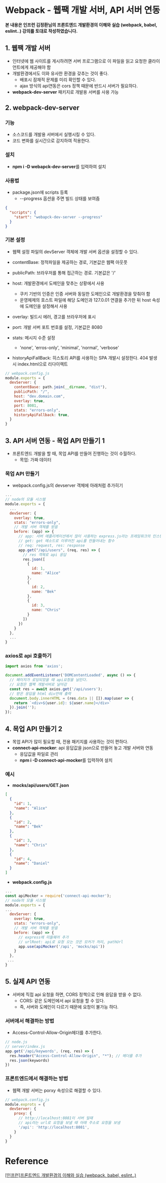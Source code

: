 # Webpack - 웹팩 개발 서버, API 서버 연동

**본 내용은 인프런 김정환님의 프론트엔드 개발환경의 이해와 실습 (webpack, babel, eslint..) 강의를 토대로 작성하였습니다.**



## 1. 웹팩 개발 서버

* 인터넷에 웹 사이트를 게시하려면 서버 프로그램으로 이 파일을 읽고 요청한 클라이언트에게 제공해야 함
* 개발환경에서도 이와 유사한 환경을 갖추는 것이 좋다.
  * 배포시 잠재적 문제를 미리 확인할 수 있다.
  * ajax 방식의 api연동은 cors 정책 때문에 반드시 서버가 필요하다.
* **webpack-dev-server** 패키지로 개발용 서버를 사용 가능



## 2. webpack-dev-server

### 기능

* 소스코드를 개발용 서버에서 실행시킬 수 있다.
* 코드 변화를 실시간으로 감지하여 적용한다.

### 설치

* **npm i -D webapck-dev-server**를 입력하여 설치



### 사용법

* package.json에 scripts 등록
  * --progress 옵션을 주면 빌드 상태를 보여줌

```json
{
  "scripts": {
    "start": "webapck-dev-server --progress"
  }
}
```



### 기본 설정

* 웹팩 설정 파일의 devServer 객체에 개발 서버 옵션을 설정할 수 있다.

* contentBase: 정적파일을 제공하는 경로, 기본값은 웹팩 아웃풋

* publicPath: 브라우저를 통해 접근하는 경로. 기본값은 '/'

* host: 개발환경에서 도메인을 맞추는 상황에서 사용

  * 쿠키 기반의 인증은 인증 서버와 동일한 도메인으로 개발환경을 맞춰야 함
  * 운영체제의 호스트 파일에 해당 도메인과 127.0.01 연결을 추가한 뒤 host 속성에 도메인을 설정해서 사용

* overlay: 빌드시 에러, 경고를 브라우저에 표시

* port: 개발 서버 포트 번호를 설정, 기본값은 8080

* stats: 메시지 수준 설정

  * 'none', 'erros-only', 'minimal', 'normal', 'verbose'

* historyApiFallBack: 히스토리 API를 사용하는 SPA 개발시 설정한다. 404 발생시 index.html으로 리다이렉트

  

```JavaScript
// webpack.config.js
module.exports = {
  devServer: {
    contentBase: path.join(__dirname, "dist"),
    publicPath: "/",
    host: "dev.domain.com",
    overlay: true,
    port: 8081,
    stats: "errors-only",
    historyApiFallback: true,
  }
}
```



## 3. API 서버 연동 - 목업 API 만들기 1

* 프론트엔드 개발을 할 때, 목업 API를 만들어 진행하는 것이 수월하다.
  * 목업: 가짜 데이터



### 목업 API 만들기

* webpack.config.js의 devserver 객체에 아래처럼 추가히기

```JavaScript
...
// node의 모듈 시스템
module.exports = {
  ...
  devServer: {
    overlay: true,
    stats: "errors-only",
    // 개발 서버 객체를 받음
    before: (app) => {
      // app: 서버 애플리케이션에서 많이 사용하는 express.js라는 프레임워크의 인스턴스
      // get: get 메소드로 이루어진 api를 만들어내는 함수
      // req: request, res: response
      app.get("/api/users", (req, res) => {
        // res 객체로 api 응답
        res.json([
          {
            id: 1,
            name: "Alice"
          },
          {
            id: 2,
            name: "Bek"
          },
          {
            id: 3,
            name: "Chris"
          }
        ])
      })
    }
  },
  ...
}
```



### axios로 api 호출하기

```JavaScript
import axios from 'axios';

document.addEventListener('DOMContentLoaded', async () => {
  // 페이지가 로딩되었을 때 api요청을 날린다.
  // 요청은 웹팩 개발서버로 날아감
  const res = await axios.get('/api/users');
  // 받은 응답을 html div안에 출력
  document.body.innerHTML = (res.data || []).map(user => {
    return `<div>${user.id}: ${user.name}</div>`
  }).join('');
});
```



## 4. 목업 API 만들기 2

* 목업 API가 많이 필요할 때, 전용 패키지를 사용하는 것이 편하다.
* **connect-api-mocker**: api 응답값을 json으로 만들어 놓고 개발 서버와 연동
  * 응답값을 파일로 관리
  * **npm i -D connect-api-mocker**를 입력하여 설치



### 예시

* **mocks/api/users/GET.json**

```json
[
  {
    "id": 1,
    "name": "Alice"
  },
  {
    "id": 2,
    "name": "Bek"
  },
  {
    "id": 3,
    "name": "Chris"
  },
  {
    "id": 4,
    "name": "Daniel"
  }
]
```



* **webpack.config.js**

```JavaScript
...
const apiMocker = require('connect-api-mocker');
// node의 모듈 시스템
module.exports = {
...
  devServer: {
    overlay: true,
    stats: "errors-only",
    // 개발 서버 객체를 받음
    before: (app) => {
      // express에 미들웨어 추가
      // urlRoot: api로 요청 오는 것은 모커가 처리, pathUrl
      app.use(apiMocker('/api', 'mocks/api'))
    }
  },
 ...
}
```



## 5. 실제 API 연동

* 서버에 직접 api 요청을 하면, CORS 정책으로 인해 응답을 받을 수 없다.
  * CORS: 같은 도메인에서 api 요청을 할 수 있다.
  * 즉, 서버와 도메인이 다르기 때문에 요청이 불가능 하다.



### 서버에서 해결하는 방법

* Access-Control-Allow-Origin헤더를 추가한다.

```JavaScript
// node.js
// server/index.js
app.get('/api/keywords', (req, res) => {
  res.header("Access-Control-Allow-Origin", "*"); // 헤더를 추가
  res.json(keywords)
})
```



### 프론트엔드에서 해결하는 방법

* 웹팩 개발 서버는 porxy 속성으로 해결할 수 있다.

```JavaScript
// webpack.config.js
module.exprots = {
  devServer: {
    proxy: {
      // http://localhost:8081이 서버 일때
      // api라는 url로 요청을 보낼 때 아래 주소로 요청을 보냄
      '/api': 'http://localhost:8081',
    }
  }
}
```

# Reference

[[인프런]프론트엔드 개발환경의 이해와 실습 (webpack, babel, eslint..)](https://www.inflearn.com/course/프론트엔드-개발환경/dashboard)
